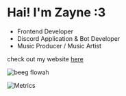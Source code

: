 # Hai! I'm Zayne :3
- Frontend Developer
- Discord Application & Bot Developer
- Music Producer / Music Artist

check out my website [here](https://zaynedrift.com) 

![beeg flowah](https://zaynedrift.com/assets/web/flowah.png)

![Metrics](https://github.com/zaynedrift/zaynedrift/blob/main/github-metrics.svg)
